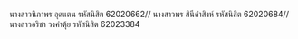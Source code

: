 นางสาวนิภาพร  อุดแตน รหัสนิสิต  62020662//
นางสาวพร สินีคำสิงห์ รหัสนิสิต  62020684//
นางสาวอริชา  วงคำตุ้ย  รหัสนิสิต 62023384
